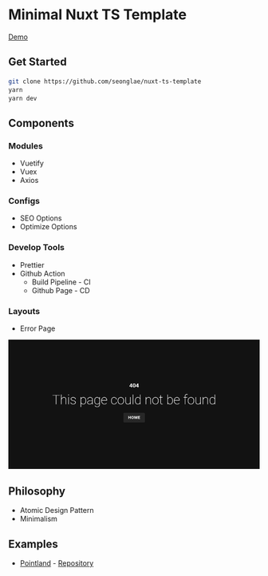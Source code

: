 # Minimal Nuxt TS Template
[Demo](https://seonglae.github.io/nuxt-ts-template)
## Get Started

```bash
git clone https://github.com/seonglae/nuxt-ts-template
yarn
yarn dev
```

## Components

### Modules

- Vuetify
- Vuex
- Axios

### Configs

- SEO Options
- Optimize Options

### Develop Tools

- Prettier
- Github Action
  - Build Pipeline - CI
  - Github Page - CD

### Layouts

- Error Page

![Error Page](image/error.png)

## Philosophy

- Atomic Design Pattern
- Minimalism

## Examples

- [Pointland](point.seongland.com) - [Repository](github.com/seongland/pointland)
